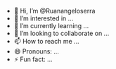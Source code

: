 - 👋 Hi, I’m @Ruanangeloserra
- 👀 I’m interested in ...
- 🌱 I’m currently learning ...
- 💞️ I’m looking to collaborate on ...
- 📫 How to reach me ...
- 😄 Pronouns: ...
- ⚡ Fun fact: ...

<!---
Ruanangeloserra/Ruanangeloserra is a ✨ special ✨ repository because its `README.md` (this file) appears on your GitHub profile.
You can click the Preview link to take a look at your changes.
--->
